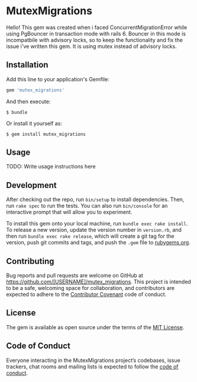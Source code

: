 # MutexMigrations

Hello!
This gem was created when i faced ConcurrentMigrationError while using PgBouncer in transaction mode with rails 6.
Bouncer in this mode is incompatbile with advisory locks, so to keep the functionality and fix the issue i've written this gem.
It is using mutex instead of advisory locks.


## Installation

Add this line to your application's Gemfile:

```ruby
gem 'mutex_migrations'
```

And then execute:

    $ bundle

Or install it yourself as:

    $ gem install mutex_migrations

## Usage

TODO: Write usage instructions here

## Development

After checking out the repo, run `bin/setup` to install dependencies. Then, run `rake spec` to run the tests. You can also run `bin/console` for an interactive prompt that will allow you to experiment.

To install this gem onto your local machine, run `bundle exec rake install`. To release a new version, update the version number in `version.rb`, and then run `bundle exec rake release`, which will create a git tag for the version, push git commits and tags, and push the `.gem` file to [rubygems.org](https://rubygems.org).

## Contributing

Bug reports and pull requests are welcome on GitHub at https://github.com/[USERNAME]/mutex_migrations. This project is intended to be a safe, welcoming space for collaboration, and contributors are expected to adhere to the [Contributor Covenant](http://contributor-covenant.org) code of conduct.

## License

The gem is available as open source under the terms of the [MIT License](https://opensource.org/licenses/MIT).

## Code of Conduct

Everyone interacting in the MutexMigrations project’s codebases, issue trackers, chat rooms and mailing lists is expected to follow the [code of conduct](https://github.com/[USERNAME]/mutex_migrations/blob/master/CODE_OF_CONDUCT.md).
